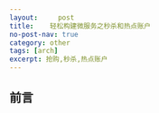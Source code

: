 ```yaml
---
layout:     post
title:    轻松构建微服务之秒杀和热点账户
no-post-nav: true
category: other
tags: [arch]
excerpt: 抢购,秒杀,热点账户
---
```


## 前言